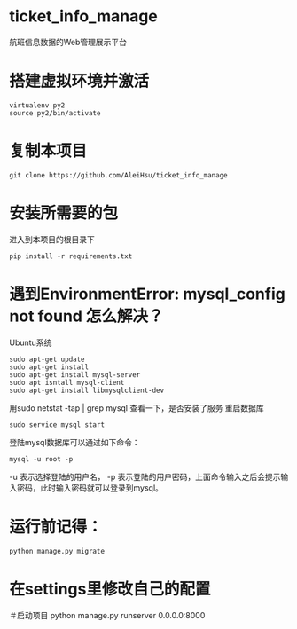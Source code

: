 # ticket_info_manage
航班信息数据的Web管理展示平台

# 搭建虚拟环境并激活
```shell
virtualenv py2
source py2/bin/activate
```
# 复制本项目
```
git clone https://github.com/AleiHsu/ticket_info_manage
```
# 安装所需要的包
进入到本项目的根目录下
```
pip install -r requirements.txt
```
# 遇到EnvironmentError: mysql_config not found 怎么解决？
Ubuntu系统
```
sudo apt-get update
sudo apt-get install
sudo apt-get install mysql-server
sudo apt isntall mysql-client
sudo apt-get install libmysqlclient-dev
```
用sudo netstat -tap | grep mysql 查看一下，是否安装了服务
重启数据库
```
sudo service mysql start
```
登陆mysql数据库可以通过如下命令：
```
mysql -u root -p 
```
-u 表示选择登陆的用户名， -p 表示登陆的用户密码，上面命令输入之后会提示输入密码，此时输入密码就可以登录到mysql。

# 运行前记得：
```
python manage.py migrate
```
# 在settings里修改自己的配置
＃启动项目
python manage.py runserver 0.0.0.0:8000
